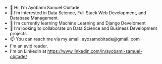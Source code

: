 - 👋 Hi, I’m Ayobami Samuel Obitade
- 👀 I’m interested in Data Science, Full Stack Web Development, and Database Management.
- 🌱 I’m currently learning Machine Learning and Django Develoment
- 💞️ I’m looking to collaborate on Data Science and Business Development projects
- 📫 You can reach me via my email: ayosamobitade@gmail. com
- I'm an avid reader.
- I'm on Linkedin at https://www.linkedin.com/in/ayobami-samuel-obitade/


<!---
ayosamobitade/ayosamobitade is a ✨ special ✨ repository because its `README.md` (this file) appears on your GitHub profile.
You can click the Preview link to take a look at your changes.
--->

